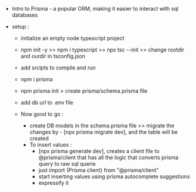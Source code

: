 
- Intro to Prisma - a popular ORM, making it easier to interact with sql databases

- setup : 
    - initialize an empty node typescript project
    - npm init -y  >>  npm i typescript >> npx tsc --init  >> change rootdir and ourdir in tsconfig.json
    - add srcipts to compile and run 

    - npm i prisma
    - npm prisma init > create prisma/schema.prisma file
    - add db url to .env file 

    - Now good to go : 
        - create DB models in the schema.prisma file  >> migrate the changes by - [npx prisma migrate dev], and the table will be created 
        - To insert values : 
            - [npx prisma generate dev], creates a client file to @prisma/client that has all the logic that converts prisma query to raw sql querie
            - just import {Prisma client} from "@prisma/client"
            - start inserting values using prisma autocomplete suggestions
            - expressify it